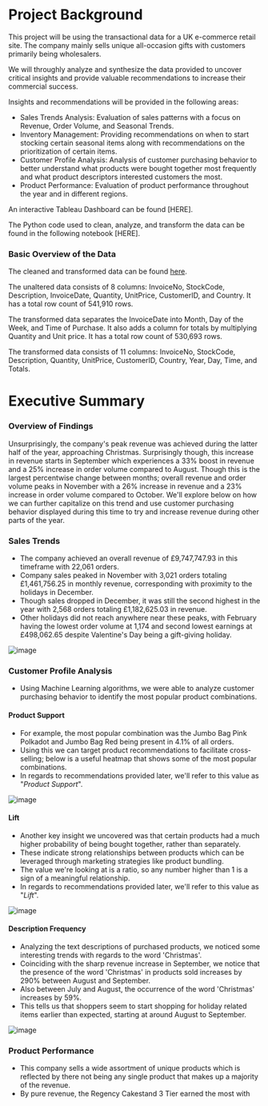 # Project Background
This project will be using the transactional data for a UK e-commerce retail site. The company mainly sells unique all-occasion gifts with customers primarily being wholesalers.

We will throughly analyze and synthesize the data provided to uncover critical insights and provide valuable recommendations to increase their commercial success.

Insights and recommendations will be provided in the following areas: 
* Sales Trends Analysis: Evaluation of sales patterns with a focus on Revenue, Order Volume, and Seasonal Trends.
* Inventory Management: Providing recommendations on when to start stocking certain seasonal items along with recommendations on the prioritization of certain items.
* Customer Profile Analysis: Analysis of customer purchasing behavior to better understand what products were bought together most frequently and what product descriptors interested customers the most.
* Product Performance: Evaluation of product performance throughout the year and in different regions.

An interactive Tableau Dashboard can be found [HERE].

The Python code used to clean, analyze, and transform the data can be found in the following notebook [HERE].

### Basic Overview of the Data

The cleaned and transformed data can be found [here](ecommerceUK_cleaned.rar).

The unaltered data consists of 8 columns: InvoiceNo, StockCode, Description, InvoiceDate, Quantity, UnitPrice, CustomerID, and Country. It has a total row count of 541,910 rows.

The transformed data separates the InvoiceDate into Month, Day of the Week, and Time of Purchase. It also adds a column for totals by multiplying Quantity and Unit price. It has a total row count of 530,693 rows.

The transformed data consists of 11 columns: InvoiceNo, StockCode, Description, Quantity, UnitPrice, CustomerID, Country, Year, Day, Time, and Totals. 

# Executive Summary

### Overview of Findings 
Unsurprisingly, the company's peak revenue was achieved during the latter half of the year, approaching Christmas. Surprisingly though, this increase in revenue starts in September which experiences a 33% boost in revenue and a 25% increase in order volume compared to August. Though this is the largest percentwise change between months; overall revenue and order volume peaks in November with a 26% increase in revenue and a 23% increase in order volume compared to October. We'll explore below on how we can further capitalize on this trend and use customer purchasing behavior displayed during this time to try and increase revenue during other parts of the year.


### Sales Trends
* The company achieved an overall revenue of £9,747,747.93 in this timeframe with 22,061 orders. 
* Company sales peaked in November with 3,021 orders totaling £1,461,756.25 in monthly revenue, corresponding with proximity to the holidays in December.
* Though sales dropped in December, it was still the second highest in the year with 2,568 orders totaling £1,182,625.03 in revenue.
* Other holidays did not reach anywhere near these peaks, with February having the lowest order volume at 1,174 and second lowest earnings at £498,062.65 despite Valentine's Day being a gift-giving holiday.

![image](https://github.com/user-attachments/assets/c9233d9f-ca98-4741-806f-97da756ef955)



### Customer Profile Analysis
* Using Machine Learning algorithms, we were able to analyze customer purchasing behavior to identify the most popular product combinations.
#### Product Support  
* For example, the most popular combination was the Jumbo Bag Pink Polkadot and Jumbo Bag Red being present in 4.1% of all orders.
* Using this we can target product recommendations to facilitate cross-selling; below is a useful heatmap that shows some of the most popular combinations.
* In regards to recommendations provided later, we'll refer to this value as "_Product Support_".

![image](https://github.com/user-attachments/assets/2d5863f4-67db-4145-8337-e465a9c1951d)

  
#### Lift
* Another key insight we uncovered was that certain products had a much higher probability of being bought together, rather than separately.
* These indicate strong relationships between products which can be leveraged through marketing strategies like product bundling.
* The value we're looking at is a ratio, so any number higher than 1 is a sign of a meaningful relationship.
* In regards to recommendations provided later, we'll refer to this value as "_Lift_".

![image](https://github.com/user-attachments/assets/5cf63762-6ebb-4d4b-aa19-8f6427e1fe60)


#### Description Frequency
* Analyzing the text descriptions of purchased products, we noticed some interesting trends with regards to the word 'Christmas'.
* Coinciding with the sharp revenue increase in September, we notice that the presence of the word 'Christmas' in products sold increases by 290% between August and September.
* Also between July and August, the occurrence of the word 'Christmas' increases by 59%.
* This tells us that shoppers seem to start shopping for holiday related items earlier than expected, starting at around August to September.

![image](https://github.com/user-attachments/assets/8203fa2c-9f5d-482f-9d5a-def7e9388604)

### Product Performance
* This company sells a wide assortment of unique products which is reflected by there not being any single product that makes up a majority of the revenue.
* By pure revenue, the Regency Cakestand 3 Tier earned the most with 






